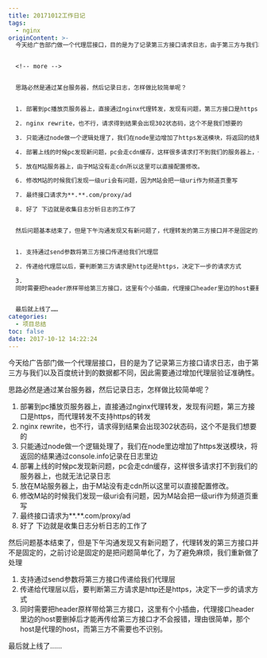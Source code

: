 ```yaml
---
title: 20171012工作日记
tags:
  - nginx
originContent: >-
  今天给广告部门做一个代理层接口，目的是为了记录第三方接口请求日志，由于第三方与我们以及百度统计到的数据都不同，因此需要通过增加代理层验证准确性。


  <!-- more -->


  思路必然是通过某台服务器，然后记录日志，怎样做比较简单呢？


  1. 部署到pc播放页服务器上，直接通过nginx代理转发，发现有问题，第三方接口是https，而代理转发不支持https的转发

  2. nginx rewrite，也不行，请求得到结果会出现302状态码，这个不是我们想要的

  3. 只能通过node做一个逻辑处理了，我们在node里边增加了https发送模块，将返回的结果通过console.info记录在日志里边

  4. 部署上线的时候pc发现新问题，pc会走cdn缓存，这样很多请求打不到我们的服务器上，也就无法记录日志

  5. 放在M站服务器上，由于M站没有走cdn所以这里可以直接配置修改。

  6. 修改M站的时候我们发现一级uri会有问题，因为M站会把一级uri作为频道页重写

  7. 最终接口请求为**.**.com/proxy/ad

  8. 好了 下边就是收集日志分析日志的工作了


  然后问题基本结束了，但是下午沟通发现又有新问题了，代理转发的第三方接口并不是固定的，之前讨论是固定的是把问题简单化了，为了避免麻烦，我们重新做了处理


  1. 支持通过send参数将第三方接口传递给我们代理层

  2. 传递给代理层以后，要判断第三方请求是http还是https，决定下一步的请求方式

  3.
  同时需要把header原样带给第三方接口，这里有个小插曲，代理接口header里边的host要删掉后才能再传给第三方接口才不会报错，理由很简单，那个host是代理的host，而第三方不需要也不识别。


  最后就上线了……
categories:
  - 项目总结
toc: false
date: 2017-10-12 14:22:24
---
```


今天给广告部门做一个代理层接口，目的是为了记录第三方接口请求日志，由于第三方与我们以及百度统计到的数据都不同，因此需要通过增加代理层验证准确性。

<!-- more -->

思路必然是通过某台服务器，然后记录日志，怎样做比较简单呢？

1. 部署到pc播放页服务器上，直接通过nginx代理转发，发现有问题，第三方接口是https，而代理转发不支持https的转发
2. nginx rewrite，也不行，请求得到结果会出现302状态码，这个不是我们想要的
3. 只能通过node做一个逻辑处理了，我们在node里边增加了https发送模块，将返回的结果通过console.info记录在日志里边
4. 部署上线的时候pc发现新问题，pc会走cdn缓存，这样很多请求打不到我们的服务器上，也就无法记录日志
5. 放在M站服务器上，由于M站没有走cdn所以这里可以直接配置修改。
6. 修改M站的时候我们发现一级uri会有问题，因为M站会把一级uri作为频道页重写
7. 最终接口请求为**.**.com/proxy/ad
8. 好了 下边就是收集日志分析日志的工作了

然后问题基本结束了，但是下午沟通发现又有新问题了，代理转发的第三方接口并不是固定的，之前讨论是固定的是把问题简单化了，为了避免麻烦，我们重新做了处理

1. 支持通过send参数将第三方接口传递给我们代理层
2. 传递给代理层以后，要判断第三方请求是http还是https，决定下一步的请求方式
3. 同时需要把header原样带给第三方接口，这里有个小插曲，代理接口header里边的host要删掉后才能再传给第三方接口才不会报错，理由很简单，那个host是代理的host，而第三方不需要也不识别。

最后就上线了……